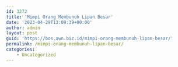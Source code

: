 ```yaml
---
id: 3272
title: 'Mimpi Orang Membunuh Lipan Besar'
date: '2023-04-29T13:09:39+00:00'
author: admin
layout: post
guid: 'https://bos.awn.biz.id/mimpi-orang-membunuh-lipan-besar/'
permalink: /mimpi-orang-membunuh-lipan-besar/
categories:
    - Uncategorized
---
```


